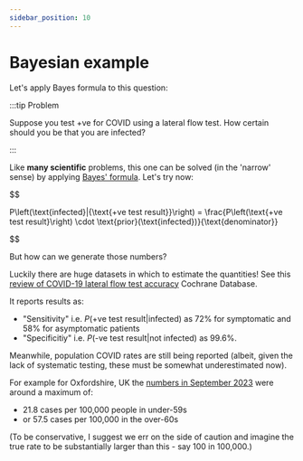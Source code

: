 ```yaml
---
sidebar_position: 10
---
```


# Bayesian example

Let's apply Bayes formula to this question:

:::tip Problem

Suppose you test +ve for COVID using a lateral flow test.  How certain should you be that you are infected?

:::

Like **many scientific** problems, this one can be solved (in the 'narrow' sense) by applying [Bayes'
formula](./bayes.md).  Let's try now:

$$

P\left(\text{infected}|{\text{+ve test result}}\right) = \frac{P\left(\text{+ve test result}\right) \cdot \text{prior}(\text{infected})}{\text{denominator}}

$$

But how can we generate those numbers?

Luckily there are huge datasets in which to estimate the quantities!  See this [review of COVID-19 lateral flow test accuracy](https://www.cochranelibrary.com/cdsr/doi/10.1002/14651858.CD013705.pub2/full) Cochrane Database.

It reports results as:

- "Sensitivity" i.e. $P(\text{+ve test result}|\text{infected})$ as 72% for symptomatic and 58% for asymptomatic patients
- "Specificitiy" i.e. $P(\text{-ve test result}|\text{not infected})$ as 99.6%.

Meanwhile, population COVID rates are still being reported (albeit, given the lack of systematic testing, these must be somewhat underestimated now).

For example for Oxfordshire, UK the [numbers in September 2023](https://www.oxfordshire.gov.uk/council/coronavirus-covid-19/latest-figures) were around a maximum of:

* 21.8 cases per 100,000 people in under-59s
* or 57.5 cases per 100,000 in the over-60s

(To be conservative, I suggest we err on the side of caution and imagine the true rate to be substantially larger than this - say 100 in 100,000.)





